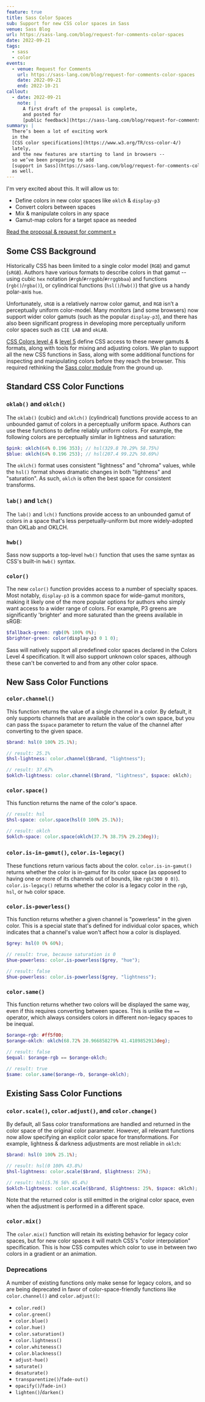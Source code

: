```yaml
---
feature: true
title: Sass Color Spaces
sub: Support for new CSS color spaces in Sass
venue: Sass Blog
url: https://sass-lang.com/blog/request-for-comments-color-spaces
date: 2022-09-21
tags:
  - sass
  - color
events:
  - venue: Request for Comments
    url: https://sass-lang.com/blog/request-for-comments-color-spaces
    date: 2022-09-21
    end: 2022-10-21
callout:
  - date: 2022-09-21
    note: |
      A first draft of the proposal is complete,
      and posted for
      [public feedback](https://sass-lang.com/blog/request-for-comments-color-spaces).
summary: |
  There’s been a lot of exciting work
  in the
  [CSS color specifications](https://www.w3.org/TR/css-color-4/)
  lately,
  and the new features are starting to land in browsers --
  so we’ve been preparing to add
  [support in Sass](https://sass-lang.com/blog/request-for-comments-color-spaces)
  as well.
---
```


I'm very excited about this.
It will allow us to:

- Define colors in new color spaces like `oklch` & `display-p3`
- Convert colors between spaces
- Mix & manipulate colors in any space
- Gamut-map colors for a target space as needed

[Read the proposal & request for comment »][request]

[request]: https://sass-lang.com/blog/request-for-comments-color-spaces

## Some CSS Background

Historically CSS has been limited
to a single color model (`RGB`) and gamut (`sRGB`).
Authors have various formats to describe colors in that gamut --
using cubic `hex` notation (`#rgb`/`#rrggbb`/`#rrggbbaa`)
and functions (`rgb()`/`rgba()`),
or cylindrical functions (`hsl()`/`hwb()`)
that give us a handy polar-axis `hue`.

Unfortunately, `sRGB` is a relatively narrow color gamut,
and `RGB` isn’t a perceptually uniform color-model.
Many monitors (and some browsers) now support wider color gamuts
(such as the popular `display-p3`),
and there has also been significant progress
in developing more perceptually uniform color spaces
such as `CIE LAB` and `okLAB`.

[CSS Colors level 4][] & [level 5][]
define CSS access to these newer gamuts & formats,
along with tools for mixing and adjusting colors.
We plan to support all the new CSS functions in Sass,
along with some additional functions
for inspecting and manipulating colors
before they reach the browser.
This required rethinking the
[Sass color module](https://sass-lang.com/documentation/modules/color)
from the ground up.

[CSS Colors level 4]: https://www.w3.org/TR/css-color-4/
[level 5]: https://www.w3.org/TR/css-color-5/

## Standard CSS Color Functions

### `oklab()` and `oklch()`

The `oklab()` (cubic) and `oklch()` (cylindrical) functions provide access to an
unbounded gamut of colors in a perceptually uniform space. Authors can use these
functions to define reliably uniform colors. For example, the following colors
are perceptually similar in lightness and saturation:

```scss
$pink: oklch(64% 0.196 353); // hsl(329.8 70.29% 58.75%)
$blue: oklch(64% 0.196 253); // hsl(207.4 99.22% 50.69%)
```

The `oklch()` format uses consistent "lightness" and "chroma" values, while the
`hsl()` format shows dramatic changes in both "lightness" and "saturation". As
such, `oklch` is often the best space for consistent transforms.

### `lab()` and `lch()`

The `lab()` and `lch()` functions provide access to an unbounded gamut of colors
in a space that's less perpetually-uniform but more widely-adopted than OKLab
and OKLCH.

### `hwb()`

Sass now supports a top-level `hwb()` function that uses the same syntax as
CSS's built-in `hwb()` syntax.

### `color()`

The new `color()` function provides access to a number of specialty spaces. Most
notably, `display-p3` is a common space for wide-gamut monitors, making it
likely one of the more popular options for authors who simply want access to a
wider range of colors. For example, P3 greens are significantly 'brighter' and
more saturated than the greens available in sRGB:

```scss
$fallback-green: rgb(0% 100% 0%);
$brighter-green: color(display-p3 0 1 0);
```

Sass will natively support all predefined color spaces declared in the Colors
Level 4 specification. It will also support unknown color spaces, although these
can't be converted to and from any other color space.

## New Sass Color Functions

### `color.channel()`

This function returns the value of a single channel in a color. By default, it
only supports channels that are available in the color's own space, but you can
pass the `$space` parameter to return the value of the channel after converting
to the given space.

```scss
$brand: hsl(0 100% 25.1%);

// result: 25.1%
$hsl-lightness: color.channel($brand, "lightness");

// result: 37.67%
$oklch-lightness: color.channel($brand, "lightness", $space: oklch);
```

### `color.space()`

This function returns the name of the color's space.

```scss
// result: hsl
$hsl-space: color.space(hsl(0 100% 25.1%));

// result: oklch
$oklch-space: color.space(oklch(37.7% 38.75% 29.23deg));
```

### `color.is-in-gamut()`, `color.is-legacy()`

These functions return various facts about the color. `color.is-in-gamut()`
returns whether the color is in-gamut for its color space (as opposed to having
one or more of its channels out of bounds, like `rgb(300 0 0)`).
`color.is-legacy()` returns whether the color is a legacy color in the `rgb`,
`hsl`, or `hwb` color space.

### `color.is-powerless()`

This function returns whether a given channel is "powerless" in the given color.
This is a special state that's defined for individual color spaces, which
indicates that a channel's value won't affect how a color is displayed.

```scss
$grey: hsl(0 0% 60%);

// result: true, because saturation is 0
$hue-powerless: color.is-powerless($grey, "hue");

// result: false
$hue-powerless: color.is-powerless($grey, "lightness");
```

### `color.same()`

This function returns whether two colors will be displayed the same way, even if
this requires converting between spaces. This is unlike the `==` operator, which
always considers colors in different non-legacy spaces to be inequal.

```scss
$orange-rgb: #ff5f00;
$orange-oklch: oklch(68.72% 20.966858279% 41.4189852913deg);

// result: false
$equal: $orange-rgb == $orange-oklch;

// result: true
$same: color.same($orange-rb, $orange-oklch);
```

## Existing Sass Color Functions

### `color.scale()`, `color.adjust()`, and `color.change()`

By default, all Sass color transformations are handled and returned in the color
space of the original color parameter. However, all relevant functions now allow
specifying an explicit color space for transformations. For example, lightness &
darkness adjustments are most reliable in `oklch`:

```scss
$brand: hsl(0 100% 25.1%);

// result: hsl(0 100% 43.8%)
$hsl-lightness: color.scale($brand, $lightness: 25%);

// result: hsl(5.76 56% 45.4%)
$oklch-lightness: color.scale($brand, $lightness: 25%, $space: oklch);
```

Note that the returned color is still emitted in the original color space, even
when the adjustment is performed in a different space.

### `color.mix()`

The `color.mix()` function will retain its existing behavior for legacy color
spaces, but for new color spaces it will match CSS's "color interpolation"
specification. This is how CSS computes which color to use in between two colors
in a gradient or an animation.

### Deprecations

A number of existing functions only make sense for legacy colors, and so are
being deprecated in favor of color-space-friendly functions like
`color.channel()` and `color.adjust()`:

* `color.red()`
* `color.green()`
* `color.blue()`
* `color.hue()`
* `color.saturation()`
* `color.lightness()`
* `color.whiteness()`
* `color.blackness()`
* `adjust-hue()`
* `saturate()`
* `desaturate()`
* `transparentize()`/`fade-out()`
* `opacify()`/`fade-in()`
* `lighten()`/`darken()`
